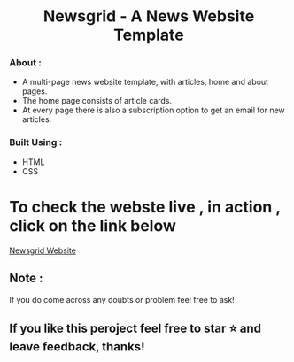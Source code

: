 <h1> <center> Newsgrid - A News Website Template </center> </h1>

### About :
 - A multi-page news website template, with articles, home and about pages.
 - The home page consists of article cards.
 - At every page there is also a subscription option to get an email for new articles.
 
 
### Built Using : 
 - HTML
 - CSS
 
 
# To check the webste live , in action , click on the link below 
[Newsgrid Website](https://laughing-johnson-744c37.netlify.app/)


## Note :
If you do come across any doubts or problem feel free to ask!

## If you like this peroject feel free to star ⭐ and leave feedback, thanks!

